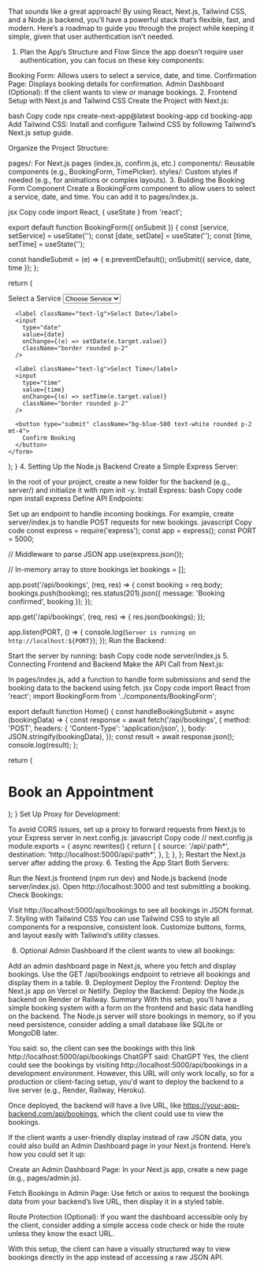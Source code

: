 That sounds like a great approach! By using React, Next.js, Tailwind CSS, and a Node.js backend, you’ll have a powerful stack that’s flexible, fast, and modern. Here’s a roadmap to guide you through the project while keeping it simple, given that user authentication isn’t needed.

1. Plan the App’s Structure and Flow
   Since the app doesn’t require user authentication, you can focus on these key components:

Booking Form: Allows users to select a service, date, and time.
Confirmation Page: Displays booking details for confirmation.
Admin Dashboard (Optional): If the client wants to view or manage bookings. 2. Frontend Setup with Next.js and Tailwind CSS
Create the Project with Next.js:

bash
Copy code
npx create-next-app@latest booking-app
cd booking-app
Add Tailwind CSS: Install and configure Tailwind CSS by following Tailwind’s Next.js setup guide.

Organize the Project Structure:

pages/: For Next.js pages (index.js, confirm.js, etc.)
components/: Reusable components (e.g., BookingForm, TimePicker).
styles/: Custom styles if needed (e.g., for animations or complex layouts). 3. Building the Booking Form Component
Create a BookingForm component to allow users to select a service, date, and time. You can add it to pages/index.js.

jsx
Copy code
import React, { useState } from 'react';

export default function BookingForm({ onSubmit }) {
const [service, setService] = useState('');
const [date, setDate] = useState('');
const [time, setTime] = useState('');

const handleSubmit = (e) => {
e.preventDefault();
onSubmit({ service, date, time });
};

return (
<form onSubmit={handleSubmit} className="flex flex-col gap-4 p-4">
<label className="text-lg">Select a Service</label>
<select
value={service}
onChange={(e) => setService(e.target.value)}
className="border rounded p-2" >
<option value="">Choose Service</option>
<option value="Haircut">Haircut</option>
<option value="Massage">Massage</option>
</select>

      <label className="text-lg">Select Date</label>
      <input
        type="date"
        value={date}
        onChange={(e) => setDate(e.target.value)}
        className="border rounded p-2"
      />

      <label className="text-lg">Select Time</label>
      <input
        type="time"
        value={time}
        onChange={(e) => setTime(e.target.value)}
        className="border rounded p-2"
      />

      <button type="submit" className="bg-blue-500 text-white rounded p-2 mt-4">
        Confirm Booking
      </button>
    </form>

);
} 4. Setting Up the Node.js Backend
Create a Simple Express Server:

In the root of your project, create a new folder for the backend (e.g., server/) and initialize it with npm init -y.
Install Express:
bash
Copy code
npm install express
Define API Endpoints:

Set up an endpoint to handle incoming bookings. For example, create server/index.js to handle POST requests for new bookings.
javascript
Copy code
const express = require('express');
const app = express();
const PORT = 5000;

// Middleware to parse JSON
app.use(express.json());

// In-memory array to store bookings
let bookings = [];

app.post('/api/bookings', (req, res) => {
const booking = req.body;
bookings.push(booking);
res.status(201).json({ message: 'Booking confirmed', booking });
});

app.get('/api/bookings', (req, res) => {
res.json(bookings);
});

app.listen(PORT, () => {
console.log(`Server is running on http://localhost:${PORT}`);
});
Run the Backend:

Start the server by running:
bash
Copy code
node server/index.js 5. Connecting Frontend and Backend
Make the API Call from Next.js:

In pages/index.js, add a function to handle form submissions and send the booking data to the backend using fetch.
jsx
Copy code
import React from 'react';
import BookingForm from '../components/BookingForm';

export default function Home() {
const handleBookingSubmit = async (bookingData) => {
const response = await fetch('/api/bookings', {
method: 'POST',
headers: {
'Content-Type': 'application/json',
},
body: JSON.stringify(bookingData),
});
const result = await response.json();
console.log(result);
};

return (
<div className="container mx-auto p-4">
<h1 className="text-2xl font-bold mb-4">Book an Appointment</h1>
<BookingForm onSubmit={handleBookingSubmit} />
</div>
);
}
Set Up Proxy for Development:

To avoid CORS issues, set up a proxy to forward requests from Next.js to your Express server in next.config.js:
javascript
Copy code
// next.config.js
module.exports = {
async rewrites() {
return [
{
source: '/api/:path*',
destination: 'http://localhost:5000/api/:path*',
},
];
},
};
Restart the Next.js server after adding the proxy. 6. Testing the App
Start Both Servers:

Run the Next.js frontend (npm run dev) and Node.js backend (node server/index.js).
Open http://localhost:3000 and test submitting a booking.
Check Bookings:

Visit http://localhost:5000/api/bookings to see all bookings in JSON format. 7. Styling with Tailwind CSS
You can use Tailwind CSS to style all components for a responsive, consistent look. Customize buttons, forms, and layout easily with Tailwind’s utility classes.

8. Optional Admin Dashboard
   If the client wants to view all bookings:

Add an admin dashboard page in Next.js, where you fetch and display bookings.
Use the GET /api/bookings endpoint to retrieve all bookings and display them in a table. 9. Deployment
Deploy the Frontend: Deploy the Next.js app on Vercel or Netlify.
Deploy the Backend: Deploy the Node.js backend on Render or Railway.
Summary
With this setup, you’ll have a simple booking system with a form on the frontend and basic data handling on the backend. The Node.js server will store bookings in memory, so if you need persistence, consider adding a small database like SQLite or MongoDB later.

You said:
so, the client can see the bookings with this link http://localhost:5000/api/bookings
ChatGPT said:
ChatGPT
Yes, the client could see the bookings by visiting http://localhost:5000/api/bookings in a development environment. However, this URL will only work locally, so for a production or client-facing setup, you'd want to deploy the backend to a live server (e.g., Render, Railway, Heroku).

Once deployed, the backend will have a live URL, like https://your-app-backend.com/api/bookings, which the client could use to view the bookings.

If the client wants a user-friendly display instead of raw JSON data, you could also build an Admin Dashboard page in your Next.js frontend. Here’s how you could set it up:

Create an Admin Dashboard Page: In your Next.js app, create a new page (e.g., pages/admin.js).

Fetch Bookings in Admin Page: Use fetch or axios to request the bookings data from your backend’s live URL, then display it in a styled table.

Route Protection (Optional): If you want the dashboard accessible only by the client, consider adding a simple access code check or hide the route unless they know the exact URL.

With this setup, the client can have a visually structured way to view bookings directly in the app instead of accessing a raw JSON API.
